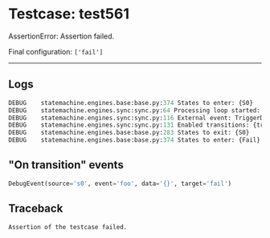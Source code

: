 # Testcase: test561

AssertionError: Assertion failed.

Final configuration: `['fail']`

---

## Logs
```py
DEBUG    statemachine.engines.base:base.py:374 States to enter: {S0}
DEBUG    statemachine.engines.sync:sync.py:64 Processing loop started: s0
DEBUG    statemachine.engines.sync:sync.py:116 External event: TriggerData(machine=<weakproxy at 0x7f07494ffe20; to 'statemachine.io.test561' at 0x7f07495a7230>, event=Event('foo', delay=0, internal=False), send_id='938b99ee5dfd4ed9a31560f1df5af561', _target=None, execution_time=1733943928.842988, model=Model(state=s0), args=(), kwargs={})
DEBUG    statemachine.engines.sync:sync.py:131 Enabled transitions: {transition * from S0 to Fail}
DEBUG    statemachine.engines.base:base.py:283 States to exit: {S0}
DEBUG    statemachine.engines.base:base.py:374 States to enter: {Fail}

```

## "On transition" events
```py
DebugEvent(source='s0', event='foo', data='{}', target='fail')
```

## Traceback
```py
Assertion of the testcase failed.
```
